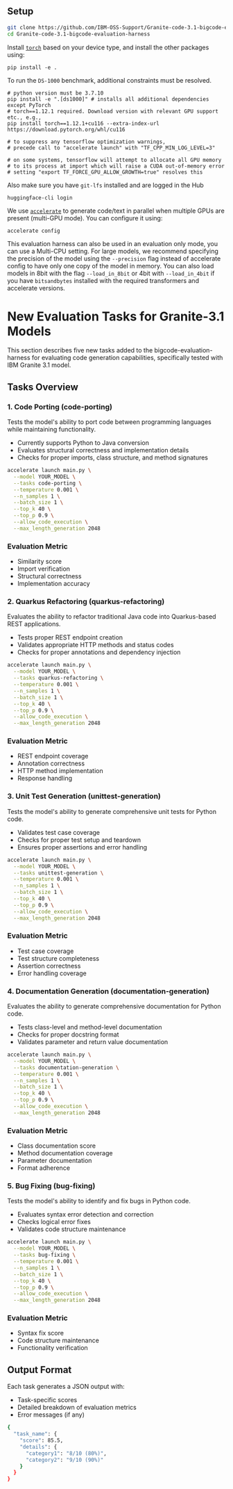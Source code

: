 ## Setup

```bash
git clone https://github.com/IBM-OSS-Support/Granite-code-3.1-bigcode-evaluation-harness.git
cd Granite-code-3.1-bigcode-evaluation-harness
```
Install [`torch`](https://pytorch.org/get-started/locally/) based on your device type, and install the other packages using:
```
pip install -e .
```
To run the `DS-1000` benchmark, additional constraints must be resolved.
```
# python version must be 3.7.10
pip install -e ".[ds1000]" # installs all additional dependencies except PyTorch
# torch==1.12.1 required. Download version with relevant GPU support etc., e.g.,
pip install torch==1.12.1+cu116 --extra-index-url https://download.pytorch.org/whl/cu116

# to suppress any tensorflow optimization warnings, 
# precede call to "accelerate launch" with "TF_CPP_MIN_LOG_LEVEL=3"

# on some systems, tensorflow will attempt to allocate all GPU memory
# to its process at import which will raise a CUDA out-of-memory error
# setting "export TF_FORCE_GPU_ALLOW_GROWTH=true" resolves this
```
Also make sure you have `git-lfs` installed and are logged in the Hub
```
huggingface-cli login
````

We use [`accelerate`](https://huggingface.co/docs/accelerate/index) to generate code/text in parallel when multiple GPUs are present (multi-GPU mode). You can configure it using:

```bash
accelerate config
```

This evaluation harness can also be used in an evaluation only mode, you can use a Multi-CPU setting. For large models, we recommend specifying the precision of the model using the `--precision` flag instead of accelerate config to have only one copy of the model in memory. You can also load models in 8bit with the flag `--load_in_8bit` or 4bit with `--load_in_4bit` if you have `bitsandbytes` installed with the required transformers and accelerate versions.

# New Evaluation Tasks for Granite-3.1 Models

This section describes five new tasks added to the bigcode-evaluation-harness for evaluating code generation capabilities, specifically tested with IBM Granite 3.1 model.

## Tasks Overview

### 1. Code Porting (code-porting)
Tests the model's ability to port code between programming languages while maintaining functionality.
- Currently supports Python to Java conversion
- Evaluates structural correctness and implementation details
- Checks for proper imports, class structure, and method signatures

```bash
accelerate launch main.py \
  --model YOUR_MODEL \
  --tasks code-porting \
  --temperature 0.001 \
  --n_samples 1 \
  --batch_size 1 \
  --top_k 40 \
  --top_p 0.9 \
  --allow_code_execution \
  --max_length_generation 2048
  ```



### Evaluation Metric
- Similarity score
- Import verification
- Structural correctness
- Implementation accuracy

### 2. Quarkus Refactoring (quarkus-refactoring)
Evaluates the ability to refactor traditional Java code into Quarkus-based REST applications.
- Tests proper REST endpoint creation
- Validates appropriate HTTP methods and status codes
- Checks for proper annotations and dependency injection

```bash
accelerate launch main.py \
  --model YOUR_MODEL \
  --tasks quarkus-refactoring \
  --temperature 0.001 \
  --n_samples 1 \
  --batch_size 1 \
  --top_k 40 \
  --top_p 0.9 \
  --allow_code_execution \
  --max_length_generation 2048
  ```
### Evaluation Metric
- REST endpoint coverage
- Annotation correctness
- HTTP method implementation
- Response handling

### 3. Unit Test Generation (unittest-generation)
Tests the model's ability to generate comprehensive unit tests for Python code.
- Validates test case coverage
- Checks for proper test setup and teardown
- Ensures proper assertions and error handling

```bash
accelerate launch main.py \
  --model YOUR_MODEL \
  --tasks unittest-generation \
  --temperature 0.001 \
  --n_samples 1 \
  --batch_size 1 \
  --top_k 40 \
  --top_p 0.9 \
  --allow_code_execution \
  --max_length_generation 2048
  ```
### Evaluation Metric
- Test case coverage
- Test structure completeness
- Assertion correctness
- Error handling coverage


### 4. Documentation Generation (documentation-generation)
Evaluates the ability to generate comprehensive documentation for Python code.
- Tests class-level and method-level documentation
- Checks for proper docstring format
- Validates parameter and return value documentation

```bash
accelerate launch main.py \
  --model YOUR_MODEL \
  --tasks documentation-generation \
  --temperature 0.001 \
  --n_samples 1 \
  --batch_size 1 \
  --top_k 40 \
  --top_p 0.9 \
  --allow_code_execution \
  --max_length_generation 2048
  ```
### Evaluation Metric
- Class documentation score
- Method documentation coverage
- Parameter documentation
- Format adherence

### 5. Bug Fixing (bug-fixing)
Tests the model's ability to identify and fix bugs in Python code.
- Evaluates syntax error detection and correction
- Checks logical error fixes
- Validates code structure maintenance

```bash
accelerate launch main.py \
  --model YOUR_MODEL \
  --tasks bug-fixing \
  --temperature 0.001 \
  --n_samples 1 \
  --batch_size 1 \
  --top_k 40 \
  --top_p 0.9 \
  --allow_code_execution \
  --max_length_generation 2048
  ```
### Evaluation Metric
- Syntax fix score
- Code structure maintenance
- Functionality verification

## Output Format
Each task generates a JSON output with:
- Task-specific scores
- Detailed breakdown of evaluation metrics
- Error messages (if any)

```bash
{
  "task_name": {
    "score": 85.5,
    "details": {
      "category1": "8/10 (80%)",
      "category2": "9/10 (90%)"
    }
  }
}
  ```
